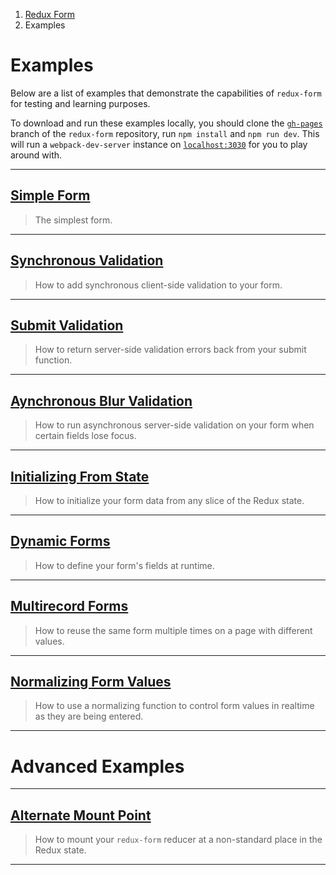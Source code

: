 <ol class="breadcrumb">
  <li><a href="#/">Redux Form</a></li>
  <li class="active">Examples</li>
</ol>

# Examples

Below are a list of examples that demonstrate the capabilities of `redux-form` for testing and learning
purposes.

To download and run these examples locally, you should clone the 
[`gh-pages`](https://github.com/erikras/redux-form/tree/gh-pages) branch of the `redux-form` repository, run
`npm install` and `npm run dev`. This will run a `webpack-dev-server` instance on 
[`localhost:3030`](http://localhost:3030) for you to play around with.

---

## [Simple Form](#/examples/simple)

> The simplest form.

---
  
## [Synchronous Validation](#/examples/synchronous-validation)

> How to add synchronous client-side validation to your form.

---
  
## [Submit Validation](#/examples/submit-validation)

> How to return server-side validation errors back from your submit function.

---
  
## [Aynchronous Blur Validation](#/examples/asynchronous-blur-validation)

> How to run asynchronous server-side validation on your form when certain fields lose focus.

---
  
## [Initializing From State](#/examples/initializing-from-state)

> How to initialize your form data from any slice of the Redux state.

---
  
## [Dynamic Forms](#/examples/dynamic)

> How to define your form's fields at runtime.

---
  
## [Multirecord Forms](#/examples/multirecord)

> How to reuse the same form multiple times on a page with different values.

---
  
## [Normalizing Form Values](#/examples/normalizing)

> How to use a normalizing function to control form values in realtime as they are being entered.

---
  
# Advanced Examples

---

## [Alternate Mount Point](#/examples/alternate-mount-point)

> How to mount your `redux-form` reducer at a non-standard place in the Redux state.

---
  
